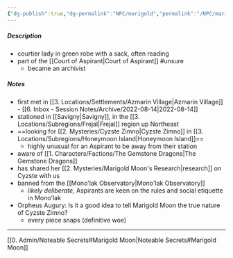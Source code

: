 ```yaml
---
{"dg-publish":true,"dg-permalink":"NPC/marigold","permalink":"/NPC/marigold/","dgHomeLink":true,"dgPassFrontmatter":false}
---
```


##### Description
- courtier lady in green robe with a sack, often reading
- part of the [[Court of Aspirant|Court of Aspirant]] #unsure 
	- became an archivist

##### Notes
- first met in [[3. Locations/Settlements/Azmarin Village|Azmarin Village]] - [[6. Inbox - Session Notes/Archive/2022-08-14|2022-08-14]]
- stationed in [[Savigny|Savigny]], in the [[3. Locations/Subregions/Frejal|Frejal]] region up Northeast
- ==looking for [[2. Mysteries/Cyzste Zimno|Cyzste Zimno]] in [[3. Locations/Subregions/Honeymoon Island|Honeymoon Island]]==
	- highly unusual for an Aspirant to be away from their station
- aware of [[1. Characters/Factions/The Gemstone Dragons|The Gemstone Dragons]]
- has shared her [[2. Mysteries/Marigold Moon's Research|research]] on Cyzste with us
- banned from the [[Mono'lak Observatory|Mono'lak Observatory]]
	- *likely deliberate*, Aspirants are keen on the rules and social etiquette in Mono'lak
- Orpheus Augury: Is it a good idea to tell Marigold Moon the true nature of Cyzste Zimno?
	- every piece snaps (definitive woe)

---

[[0. Admin/Noteable Secrets#Marigold Moon|Noteable Secrets#Marigold Moon]]